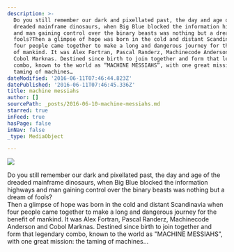 ```yaml
---
description: >-
  Do you still remember our dark and pixellated past, the day and age of the
  dreaded mainframe dinosaurs, when Big Blue blocked the information highways
  and man gaining control over the binary beasts was nothing but a dream of
  fools?Then a glimpse of hope was born in the cold and distant Scandinavia when
  four people came together to make a long and dangerous journey for the benefit
  of mankind. It was Alex Fortran, Pascal Randerz, Machinecode Anderson and
  Cobol Marknas. Destined since birth to join together and form that legendary
  combo, known to the world as “MACHINE MESSIAHS”, with one great mission: the
  taming of machines…
dateModified: '2016-06-11T07:46:44.823Z'
datePublished: '2016-06-11T07:46:45.336Z'
title: machine messiahs
author: []
sourcePath: _posts/2016-06-10-machine-messiahs.md
starred: true
inFeed: true
hasPage: false
inNav: false
_type: MediaObject

---
```

![](https://the-grid-user-content.s3-us-west-2.amazonaws.com/b908eb7f-ac31-4901-a1e4-3d625817ddd0.jpg)

Do you still remember our dark and pixellated past, the day and age of the dreaded mainframe dinosaurs, when Big Blue blocked the information highways and man gaining control over the binary beasts was nothing but a dream of fools?  
Then a glimpse of hope was born in the cold and distant Scandinavia when four people came together to make a long and dangerous journey for the benefit of mankind. It was Alex Fortran, Pascal Randerz, Machinecode Anderson and Cobol Marknas. Destined since birth to join together and form that legendary combo, known to the world as "MACHINE MESSIAHS", with one great mission: the taming of machines...